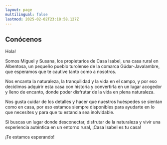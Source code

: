 ```yaml
---
layout: page
multilingual: false
lastmod: 2025-02-02T23:18:58.127Z
---
```


## Conócenos

Hola!

Somos Miguel y Susana, los propietarios de Casa Isabel, una casa rural en Albentosa, un pequeño pueblo turolense de la comarca Gúdar-Javalambre, que esperamos que te cautive tanto como a nosotros.

Nos encanta la naturaleza, la tranquilidad y la vida en el campo, y por eso decidimos adquirir esta casa con historia y convertirla en un lugar acogedor y lleno de encanto, donde poder disfrutar de la vida en plena naturaleza.

Nos gusta cuidar de los detalles y hacer que nuestros huéspedes se sientan como en casa, por eso estamos siempre disponibles para ayudarte en lo que necesites y para que tu estancia sea inolvidable.

Si buscas un lugar donde desconectar, disfrutar de la naturaleza y vivir una experiencia auténtica en un entorno rural, ¡Casa Isabel es tu casa!

¡Te estamos esperando!
